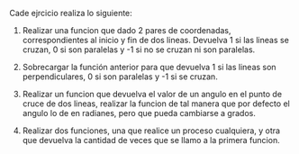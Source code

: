 Cade ejrcicio realiza lo siguiente:
1. Realizar una funcion que dado 2 pares de coordenadas, correspondientes al inicio y fin de dos lineas.
Devuelva 1 si las lineas se cruzan, 0 si son paralelas y -1 si no se cruzan ni son paralelas.

2. Sobrecargar la función anterior para que devuelva 1 si las lineas son perpendiculares, 0 si son paralelas y -1 si se cruzan.

3. Realizar un funcion que devuelva el valor de un angulo en el punto de cruce de dos lineas, realizar la funcion de tal manera
que por defecto el angulo lo de en radianes, pero que pueda cambiarse a grados.

4. Realizar dos funciones, una que realice un proceso cualquiera, y otra que devuelva la cantidad de veces que se llamo a la primera funcion.

